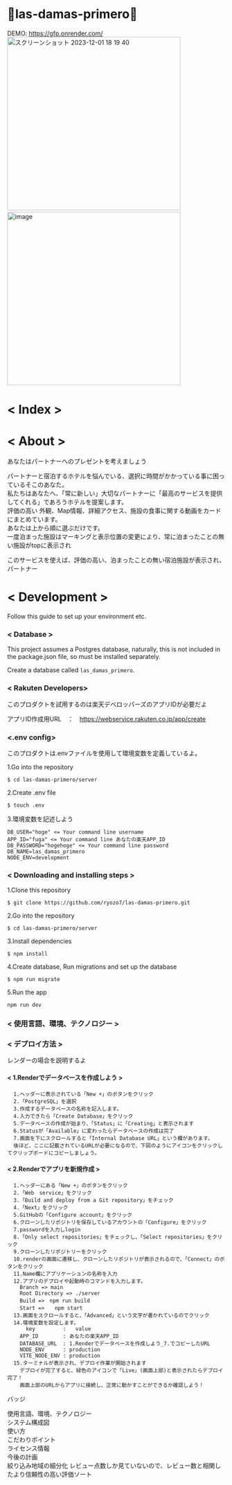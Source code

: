 # 💐las-damas-primero💐
DEMO: https://gfp.onrender.com/  
<img width="400" alt="スクリーンショット 2023-12-01 18 19 40" src="https://github.com/ryozo7/las-damas-primero/assets/113978510/78196371-3282-4634-a1fc-9976f50d5d87">　<img width="400" alt="image" src="https://github.com/ryozo7/las-damas-primero/assets/113978510/ca191109-fcae-47e3-b620-51dc3ec88d1e">
# < Index > 

# < About >
あなたはパートナーへのプレゼントを考えましょう


パートナーと宿泊するホテルを悩んでいる、選択に時間がかかっている事に困っているそこのあなた。  
私たちはあなたへ、「常に新しい」大切なパートナーに「最高のサービスを提供してくれる」であろうホテルを提案します。  
評価の高い
外観、Map情報、詳細アクセス、施設の食事に関する動画をカードにまとめています。  
あなたは上から順に選ぶだけです。  
一度泊まった施設はマーキングと表示位置の変更により、常に泊まったことの無い施設がtopに表示され


このサービスを使えば、評価の高い、泊まったことの無い宿泊施設が表示され、パートナー
# < Development > 
Follow this guide to set up your environment etc.
### < Database >  
This project assumes a Postgres database, naturally, this is not included in the package.json file, so must be installed separately.

Create a database called `las_damas_primero`.

### < Rakuten Developers>
このプロダクトを試用するのは楽天デベロッパーズのアプリIDが必要だよ

アプリID作成用URL　：　https://webservice.rakuten.co.jp/app/create

### <.env config>
このプロダクトは.envファイルを使用して環境変数を定義しているよ。

1.Go into the repository

`$ cd las-damas-primero/server`

2.Create .env file

`$ touch .env`

3.環境変数を記述しよう

```
DB_USER="hoge" <= Your command line username
APP_ID="fuga" <= Your command line あなたの楽天APP_ID
DB_PASSWORD="hogehoge" <= Your command line password
DB_NAME=las_damas_primero
NODE_ENV=development
```


### < Downloading and installing steps >  
1.Clone this repository

`$ git clone https://github.com/ryozo7/las-damas-primero.git`  

2.Go into the repository

`$ cd las-damas-primero/server`

3.Install dependencies

`$ npm install`

4.Create database, Run migrations and set up the database

`$ npm run migrate`

5.Run the app

`npm run dev`

### < 使用言語、環境、テクノロジー >

### < デプロイ方法 >
レンダーの場合を説明するよ
#### < 1.Renderでデータベースを作成しよう >
```
  1.ヘッダーに表示されている「New +」のボタンをクリック  
  2.「PostgreSQL」を選択  
  3.作成するデータベースの名称を記入します。 
  4.入力できたら「Create Database」をクリック  
  5.データベースの作成が始まり、「Status」に「Creating」と表示されます  
  6.Statusが「Available」に変わったらデータベースの作成は完了  
  7.画面を下にスクロールすると「Internal Database URL」という欄があります。
  後ほど、ここに記載されているURLが必要になるので、下図のようにアイコンをクリックしてクリップボードにコピーしましょう。
```
#### < 2.Renderでアプリを新規作成 >
```
  1.ヘッダーにある「New +」のボタンをクリック  
  2.「Web　service」をクリック  
  3.「Build and deploy from a Git repository」をチェック
  4.「Next」をクリック
  5.GitHubの「Configure account」をクリック
  6.クローンしたリポジトリを保存しているアカウントの「Configure」をクリック
  7.passwordを入力しlogin
  8.「Only select repositories」をチェックし、「Select repositories」をクリック
  9.クローンしたリポジトリーをクリック
  10.renderの画面に遷移し、クローンしたリポジトリが表示されるので、「Connect」のボタンをクリック
  11.Name欄にアプリケーションの名称を入力
  12.アプリのデプロイや起動時のコマンドを入力します。
    Branch => main
    Root Directory => ./server
    Build =>　npm run build
    Start =>　　npm start
  13.画面をスクロールすると、「Advanced」という文字が書かれているのでクリック
  14.環境変数を設定します。
      key         :   value
    APP_ID        : あなたの楽天APP_ID
    DATABASE_URL  : 1.Renderでデータベースを作成しよう_7.でコピーしたURL
    NODE_ENV      : production
    VITE_NODE_ENV : production
  15.ターミナルが表示され、デプロイ作業が開始されます
    デプロイが完了すると、緑色のアイコンで「Live」(画面上部)と表示されたらデプロイ完了！
    画面上部のURLからアプリに接続し、正常に動かすことができるか確認しよう！
```


バッジ  

  
使用言語、環境、テクノロジー  
システム構成図  
使い方  
こだわりポイント  
ライセンス情報  
今後の計画  
絞り込み地域の細分化
レビュー点数しか見ていないので、レビュー数と相関したより信頼性の高い評価ソート
